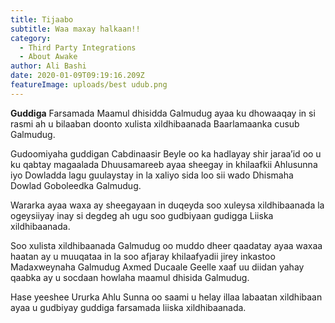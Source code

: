 ```yaml
---
title: Tijaabo
subtitle: Waa maxay halkaan!!
category:
  - Third Party Integrations
  - About Awake
author: Ali Bashi
date: 2020-01-09T09:19:16.209Z
featureImage: uploads/best udub.png
---
```

**Guddiga** Farsamada Maamul dhisidda Galmudug ayaa ku dhowaaqay in si rasmi ah u bilaaban doonto xulista xildhibaanada Baarlamaanka cusub Galmudug.

Gudoomiyaha guddigan Cabdinaasir Beyle oo ka hadlayay shir jaraa’id oo u ku qabtay magaalada Dhuusamareeb ayaa sheegay in khilaafkii Ahlusunna iyo Dowladda lagu guulaystay in la xaliyo sida loo sii wado Dhismaha Dowlad Goboleedka Galmudug.

Wararka ayaa waxa ay sheegayaan in duqeyda soo xuleysa xildhibaanada la ogeysiiyay inay si degdeg ah ugu soo gudbiyaan gudigga Liiska xildhibaanada.

Soo xulista xildhibaanada Galmudug oo muddo dheer qaadatay ayaa waxaa haatan ay u muuqataa in la soo afjaray khilaafyadii jirey inkastoo Madaxweynaha Galmudug Axmed Ducaale Geelle xaaf uu diidan yahay qaabka ay u socdaan howlaha maamul dhisida Galmudug.

Hase yeeshee Ururka Ahlu Sunna oo saami u helay illaa labaatan xildhibaan ayaa u gudbiyay guddiga farsamada liiska xildhibaanada.
